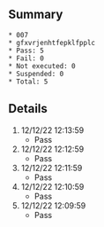 ## Summary
	* 007
	* gfxvrjenhtfepklfpplc
	* Pass: 5
	* Fail: 0
	* Not executed: 0
	* Suspended: 0
	* Total: 5
## Details
1. 12/12/22 12:13:59
	* Pass
2. 12/12/22 12:12:59
	* Pass
3. 12/12/22 12:11:59
	* Pass
4. 12/12/22 12:10:59
	* Pass
5. 12/12/22 12:09:59
	* Pass
